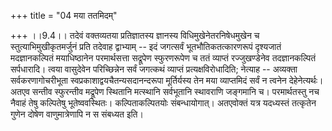 +++
title = "04 मया ततमिदम्"

+++
।।9.4।। तदेवं वक्तव्यतया प्रतिज्ञातस्य ज्ञानस्य विधिमुखेनेतरनिषेधमुखेन च
स्तुत्याभिमुखीकृतमर्जुनं प्रति तदेवाह द्वाभ्याम् -- इदं जगत्सर्वं
भूतभौतिकतत्कारणरूपं दृश्यजातं मदज्ञानकल्पितं मयाधिष्ठानेन परमार्थसत्ता
सद्रूपेण स्फुरणरूपेण च ततं व्याप्तं रज्जुखण्डेनेव तदज्ञानकल्पितं
सर्पधारादि। त्वया वासुदेवेन परिच्छिन्नेन सर्वं जगत्कथं व्याप्तं
प्रत्यक्षविरोधादिति; नेत्याह -- अव्यक्ता सर्वकरणागोचरीभूता
स्वप्रकाशाद्वयचैतन्यसदानन्दरूपा मूर्तिर्यस्य तेन मया व्याप्तमिदं सर्वं न
त्वनेन देहेनेत्यर्थः। अतएव सन्तीव स्फुरन्तीव मद्रूपेण स्थितानि मत्स्थानि
सर्वभूतानि स्थावराणि जङ्गमानि च। परमार्थतस्तु नच नैवाहं तेषु कल्पितेषु
भूतेष्ववस्थितः। कल्पिताकल्पितयोः संबन्धायोगात्। अतएवोक्तं यत्र यदध्यस्तं
तत्कृतेन गुणेन दोषेण वाणुमात्रेणापि न स संबध्यत इति।
